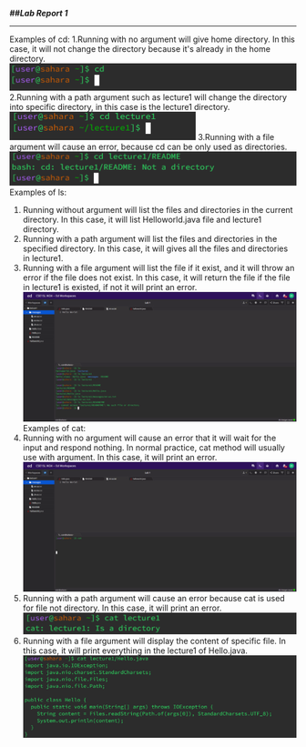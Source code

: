 ***##Lab Report 1***
***
Examples of cd:
1.Running with no argument will give home directory. In this case, it will not change the directory because it's already in the home directory. 
![image](cd_1.png)
2.Running with a path argument such as lecture1 will change the directory into specific directory, in this case is the lecture1 directory.
![image](cd_2.png)
3.Running with a file argument will cause an error, because cd can be only used as directories.
![image](cd_3.png)
Examples of ls:
1. Running without argument will list the files and directories in the current directory. In this case, it will list Helloworld.java file and lecture1 directory.
3. Running with a path argument will list the files and directories in the specified directory. In this case, it will gives all the files and directories in lecture1.
4. Running with a file argument will list the file if it exist, and it will throw an error if the file does not exist. In this case, it will return the file if the file in lecture1 is existed, if not it will print an error.
![image](ls.png)
Examples of cat:
1. Running with no argument will cause an error that it will wait for the input and respond nothing. In normal practice, cat method will usually use with argument. 
In this case, it will print an error.
![image](cat_1.png)
2. Running with a path argument will cause an error because cat is used for file not directory. In this case, it will print an error. ![image](cat_2.png)
3. Running with a file argument will display the content of specific file. In this case, it will print everything in the lecture1 of Hello.java. ![image](cat_3.png)

